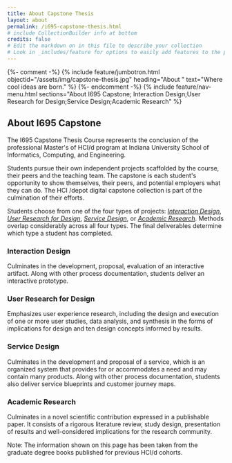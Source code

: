 ```yaml
---
title: About Capstone Thesis
layout: about
permalink: /i695-capstone-thesis.html
# include CollectionBuilder info at bottom
credits: false
# Edit the markdown on in this file to describe your collection
# Look in _includes/feature for options to easily add features to the page
---
```

{%- comment -%}
{% include feature/jumbotron.html objectid="/assets/img/capstone-thesis.jpg" heading="About " text="Where cool ideas are born." %} 
{%- endcomment -%}
{% include feature/nav-menu.html sections="About I695 Capstone; Interaction Design;User Research for Design;Service Design;Academic Research" %}

## About I695 Capstone

The I695 Capstone Thesis Course represents the conclusion of the professional Master's of HCI/d program at Indiana University School of Informatics, Computing, and Engineering.

Students pursue their own independent projects scaffolded by the course, their peers and the teaching team. The capstone is each student's opportunity to show themselves, their peers, and potential employers what they can do. The HCI /depot digital capstone collection is part of the culmination of their efforts.

Students choose from one of the four types of projects: [*Interaction Design*](#interaction-design), [*User Research for Design*](#user-research-for-design), [*Service Design*](#service-design), or [*Academic Research*](#academic-research). Methods overlap considerably across all four types. The final deliverables determine which type a student has completed.

### Interaction Design
Culminates in the development, proposal, evaluation of an interactive artifact. Along with other process documentation, students deliver an interactive prototype.

### User Research for Design 
Emphasizes user experience research, including the design and execution of one or more user studies, data analysis, and synthesis in the forms of implications for design and ten design concepts informed by results.

### Service Design 
Culminates in the development and proposal of a service, which is an organized system that provides for or accommodates a need and may contain many products. Along with other process documentation, students also deliver service blueprints and customer journey maps.

### Academic Research
Culminates in a novel scientific contribution expressed in a publishable paper. It consists of a rigorous literature review, study design, presentation of results and well-considered implications for the research community.

Note: The information shown on this page has been taken from the graduate degree books published for previous HCI/d cohorts.